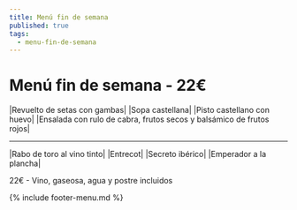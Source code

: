 ```yaml
---
title: Menú fin de semana
published: true
tags:
  - menu-fin-de-semana
---
```


# Menú fin de semana - 22€

|Revuelto de setas con gambas|
|Sopa castellana|
|Pisto castellano con huevo|
|Ensalada con rulo de cabra, frutos secos y balsámico de frutos rojos|

------

|Rabo de toro al vino tinto|
|Entrecot|
|Secreto ibérico|
|Emperador a la plancha|

22€ - Vino, gaseosa, agua y postre incluidos

{% include footer-menu.md %}
